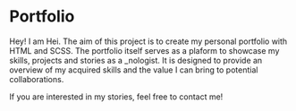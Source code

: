 # Portfolio

Hey! I am Hei. The aim of this project is to create my personal portfolio with HTML and SCSS. The portfolio itself serves as a plaform to showcase my skills, projects and stories as a \_nologist. It is designed to provide an overview of my acquired skills and the value I can bring to potential collaborations.

If you are interested in my stories, feel free to contact me!
